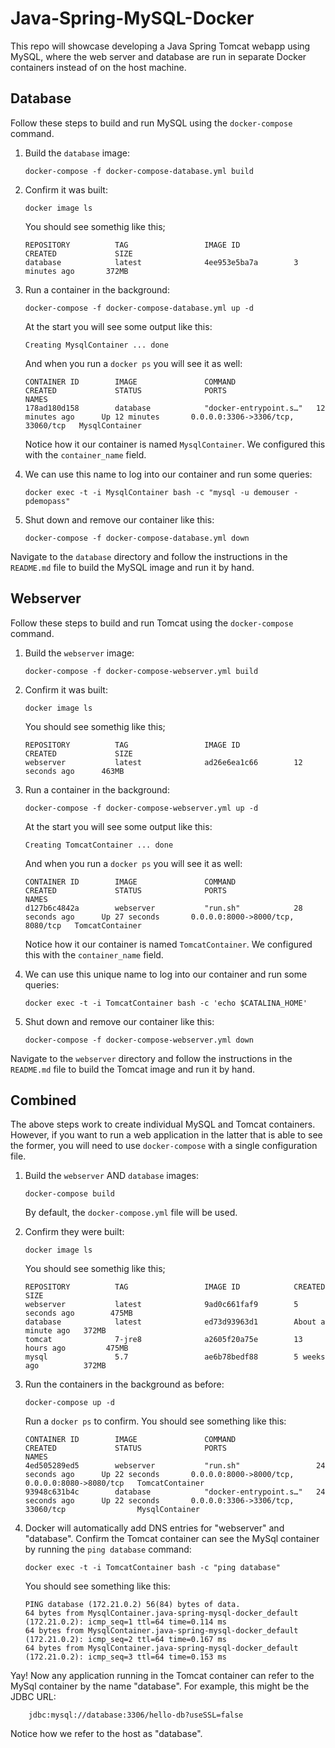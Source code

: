 # Java-Spring-MySQL-Docker

This repo will showcase developing a Java Spring Tomcat webapp using MySQL, where the web server and database are run in separate Docker containers instead of on the host machine.

## Database

Follow these steps to build and run MySQL using the `docker-compose` command.

1.	Build the `database` image:

		docker-compose -f docker-compose-database.yml build
		
1.	Confirm it was built:

		docker image ls
		
	You should see somethig like this;
	
		REPOSITORY          TAG                 IMAGE ID            		CREATED             SIZE
		database            latest              4ee953e5ba7a        3 minutes ago       372MB

1.	Run a container in the background:

		docker-compose -f docker-compose-database.yml up -d

	At the start you will see some output like this:
	
		Creating MysqlContainer ... done
		
	And when you run a `docker ps` you will see it as well:
	
		CONTAINER ID        IMAGE               COMMAND                  CREATED             STATUS              PORTS                               NAMES
		178ad180d158        database            "docker-entrypoint.s…"   12 minutes ago      Up 12 minutes       0.0.0.0:3306->3306/tcp, 33060/tcp   MysqlContainer

	Notice how it our container is named `MysqlContainer`.  We configured this with the `container_name` field.
	
1.	We can use this name to log into our container and run some queries:

		docker exec -t -i MysqlContainer bash -c "mysql -u demouser -pdemopass"
		
1.	Shut down and remove our container like this:

		docker-compose -f docker-compose-database.yml down 

Navigate to the `database` directory and follow the instructions in the `README.md` file to build the MySQL image and run it by hand.

## Webserver

Follow these steps to build and run Tomcat using the `docker-compose` command.

1.	Build the `webserver` image:

		docker-compose -f docker-compose-webserver.yml build
		
1.	Confirm it was built:

		docker image ls
		
	You should see somethig like this;
	
		REPOSITORY          TAG                 IMAGE ID            		CREATED             SIZE
		webserver           latest              ad26e6ea1c66        12 seconds ago      463MB

1.	Run a container in the background:

		docker-compose -f docker-compose-webserver.yml up -d

	At the start you will see some output like this:
	
		Creating TomcatContainer ... done
		
	And when you run a `docker ps` you will see it as well:
	
		CONTAINER ID        IMAGE               COMMAND                  CREATED             STATUS              PORTS                               NAMES
		d127b6c4842a        webserver           "run.sh"            28 seconds ago      Up 27 seconds       0.0.0.0:8000->8000/tcp, 8080/tcp   TomcatContainer


	Notice how it our container is named `TomcatContainer`.  We configured this with the `container_name` field.

1.	We can use this unique name to log into our container and run some queries:

		docker exec -t -i TomcatContainer bash -c 'echo $CATALINA_HOME'
		
1.	Shut down and remove our container like this:

		docker-compose -f docker-compose-webserver.yml down 

Navigate to the `webserver` directory and follow the instructions in the `README.md` file to build the Tomcat image and run it by hand.

## Combined

The above steps work to create individual MySQL and Tomcat containers.  However, if you want to run a web application in the latter that is able to see the former, you will need to use `docker-compose` with a single configuration file.


1.	Build the `webserver` AND `database` images:

		docker-compose build
		
	By default, the `docker-compose.yml` file will be used.

		
1.	Confirm they were built:

		docker image ls
		
	You should see somethig like this;
	
		REPOSITORY          TAG                 IMAGE ID            CREATED              SIZE
		webserver           latest              9ad0c661faf9        5 seconds ago        475MB
		database            latest              ed73d93963d1        About a minute ago   372MB
		tomcat              7-jre8              a2605f20a75e        13 hours ago         475MB
		mysql               5.7                 ae6b78bedf88        5 weeks ago          372MB

1.	Run the containers in the background as before:

		docker-compose up -d
		
	Run a `docker ps` to confirm.  You should see something like this:
	
		CONTAINER ID        IMAGE               COMMAND                  CREATED             STATUS              PORTS                                            NAMES
		4ed505289ed5        webserver           "run.sh"                 24 seconds ago      Up 22 seconds       0.0.0.0:8000->8000/tcp, 0.0.0.0:8080->8080/tcp   TomcatContainer
		93948c631b4c        database            "docker-entrypoint.s…"   24 seconds ago      Up 22 seconds       0.0.0.0:3306->3306/tcp, 33060/tcp                MysqlContainer
		
1.  Docker will automatically add DNS entries for "webserver" and "database".  Confirm the Tomcat container can see the MySql container by running the `ping database` command:

		docker exec -t -i TomcatContainer bash -c "ping database"
		
	You should see something like this:
	
		PING database (172.21.0.2) 56(84) bytes of data.
		64 bytes from MysqlContainer.java-spring-mysql-docker_default (172.21.0.2): icmp_seq=1 ttl=64 time=0.114 ms
		64 bytes from MysqlContainer.java-spring-mysql-docker_default (172.21.0.2): icmp_seq=2 ttl=64 time=0.167 ms
		64 bytes from MysqlContainer.java-spring-mysql-docker_default (172.21.0.2): icmp_seq=3 ttl=64 time=0.153 ms

Yay!  Now any application running in the Tomcat container can refer to the MySql container by the name "database".  For example, this might be the JDBC URL:

		jdbc:mysql://database:3306/hello-db?useSSL=false
	
Notice how we refer to the host as "database".
		


		

